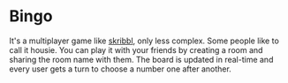 # Bingo

It's a multiplayer game like [skribbl](https://skribbl.io/), only less complex. Some people like to call it housie. You can play it with your friends by creating a room and sharing the room name with them. The board is updated in real-time and every user gets a turn to choose a number one after another.
